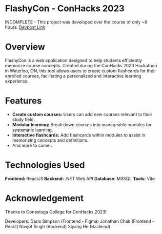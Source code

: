 # FlashyCon - ConHacks 2023

INCOMPLETE - This project was developed over the course of only ~8 hours.
[Devpost Link](https://devpost.com/software/flashy-con)

# Overview

FlashyCon is a web application designed to help students efficiently memorize course concepts. Created during the ConHacks 2023 Hackathon in Waterloo, ON, this tool allows users to create custom flashcards for their enrolled courses, facilitating a personalized and interactive learning experience.

# Features

- **Create custom courses:** Users can add new courses relevant to their study field.
- **Modular learning:** Break down courses into manageable modules for systematic learning.
- **Interactive flashcards:** Add flashcards within modules to assist in memorizing concepts and definitions.
- And more to come...

# Technologies Used

**Frontend:** ReactJS
**Backend:** .NET Web API
**Database:** MSSQL
**Tools:** Vite

# Acknowledgement

Thanks to Conestoga College for ConHacks 2023!

Developers:
Dario Simpson (Frontend - Figma)
Jonathan Chak (Frontend - React)
Navjot Singh (Backend)
Siyang He (Backend)
